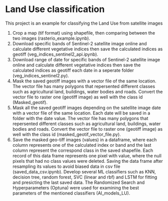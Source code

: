 # Land Use classification
This project is an example for classifying the Land Use from satellite images
1. Crop a map (tif format) using shapefile, then comparing between the two images (rasterio_example.ipynb).
2. Download specific bands of Sentinel-2 satellite image online and calculate different vegetative indices then save the calculated indices as geotiff (veg_indices_sentinel2_api.ipynb).
3. Download range of date for specific bands of Sentinel-2 satellite image online and calculate different vegetative indices then save the calculated indices as geotiff each date in a seperate folder (veg_indices_sentinel2.py).
4. Mask the saved geotiff images with a vector file of the same location. The vector file has many polygons that repersented different classes such as agricultural land, buildings, water bodies and roads. Convert the vector file to raster one (geotiff image) as well with the class id (Masked_geotif).
5. Mask all the saved geotiff images depending on the satellite image date with a vector file of the same location. Each date will be saved in a folder with the date value. The vector file has many polygons that repersented different classes such as agricultural land, buildings, water bodies and roads. Convert the vector file to raster one (geotiff image) as well with the class id (masked_geotif_vector_file.py).
6. Save the masked geo-tiff images (values) in a dataframe, where each column represents one of the calculated index or band and the last column represent the correspond class in the saved shapefile. Each record of this data frame represents one pixel with value, where the null pixels that had no class values were deleted. Saving the data frame after resampling its values to avoid biased data in csv file (saved_data_csv.ipynb). 
Develop several ML classifiers such as KNN, decision tree, random forest, SVC (linear and rbf) and LSTM for fitting and presicting the last saved data. The Randomized Search and Hyperparameters (Optuna) were used for examining the best parameters of the mentioned classifiers (AI_models_LU).
